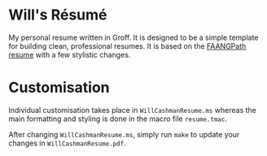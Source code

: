 # Will's Résumé

My personal resume written in Groff. It is designed to be a simple template for building clean, professional resumes. It is based on the [FAANGPath resume](https://www.overleaf.com/latex/templates/faangpath-simple-template/npsfpdqnxmbc) with a few stylistic changes.

# Customisation

Individual customisation takes place in `WillCashmanResume.ms` whereas the main formatting and styling is done in the macro file `resume.tmac`.

After changing `WillCashmanResume.ms`, simply run `make` to update your changes in `WillCashmanResume.pdf`.
